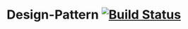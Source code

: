 # Design-Pattern  [![Build Status](http://52.187.3.12:9090/buildStatus/icon?job=Test%20Project&.png)](http://52.187.3.12:9090/job/Test%20Project/lastBuild/console) 
